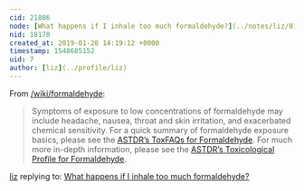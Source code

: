 ```yaml
---
cid: 21806
node: [What happens if I inhale too much formaldehyde?](../notes/liz/01-23-2019/what-happens-if-i-inhale-too-much-formaldehyde)
nid: 18170
created_at: 2019-01-28 14:19:12 +0000
timestamp: 1548685152
uid: 7
author: [liz](../profile/liz)
---
```


 From [/wiki/formaldehyde](https://publiclab.org/wiki/formaldehyde):
> Symptoms of exposure to low concentrations of formaldehyde may include headache, nausea, throat and skin irritation, and exacerbated chemical sensitivity. For a quick summary of formaldehyde exposure basics, please see the [ASTDR’s ToxFAQs for Formaldehyde](https://www.atsdr.cdc.gov/toxfaqs/TF.asp?id=219&tid=39). For much more in-depth information, please see the [ASTDR’s Toxicological Profile for Formaldehyde](https://www.atsdr.cdc.gov/toxprofiles/tp.asp?id=220&tid=39).

[liz](../profile/liz) replying to: [What happens if I inhale too much formaldehyde?](../notes/liz/01-23-2019/what-happens-if-i-inhale-too-much-formaldehyde)

